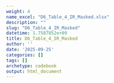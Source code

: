 ```yaml
---
weight: 4
name_excel: "D6_Table_4_IR_Masked.xlsx"
description: ""
slug: "D6_Table_4_IR_Masked"
datetime: 1.7587852e+09
title: D6_Table_4_IR_Masked
author: ''
date: '2025-09-25'
categories: []
tags: []
archetype: codebook
output: html_document
---
```


<div class="tabcontent"></div>
